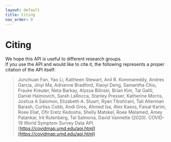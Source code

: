 ```yaml
---
layout: default
title: Citing
nav_order: 9
---
```


# Citing

We hope this API is useful to different research groups.  
If you use the API and would like to cite it, the following represents a proper citation of the API itself:

> Junchuan Fan, Yao Li, Kathleen Stewart, Anil R. Kommareddy, Andres Garcia, Jinyi Ma,
> Adrianne Bradford, Xiaoyi Deng, Samantha Chiu, Frauke Kreuter, Neta Barkay, Alyssa Bilinski, Brian Kim, 
> Tal Galili, Daniel Haimovich, Sarah LaRocca, Stanley Presser, Katherine Morris, 
> Joshua A Salomon, Elizabeth A. Stuart, Ryan Tibshirani, Tali Alterman Barash, 
> Curtiss Cobb, Andi Gros, Ahmed Isa, Alex Kaess, Faisal Karim, Roee Eliat,
> Ofir Eretz Kedosha, Shelly Matskel, Roee Melamed, Amey Patankar, Irit Rutenberg, Tal Salmona, 
> David Vannette (2020). COVID-19 World Symptom Survey Data API. [https://covidmap.umd.edu/api.html](https://covidmap.umd.edu/api.html)
